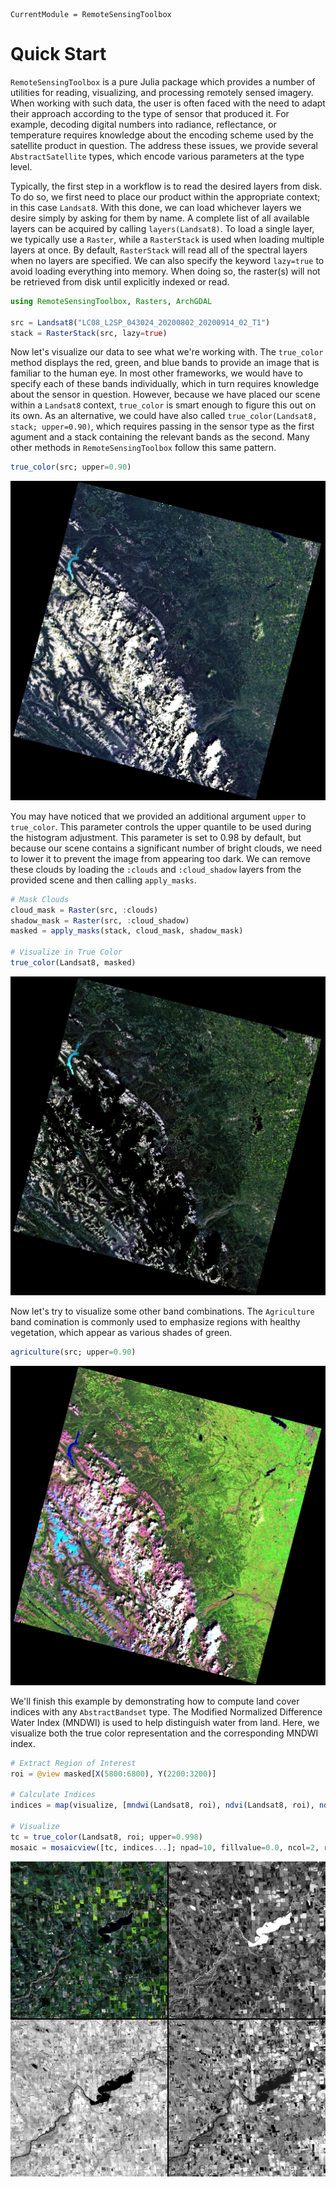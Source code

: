 ```@meta
CurrentModule = RemoteSensingToolbox
```

# Quick Start

`RemoteSensingToolbox` is a pure Julia package which provides a number of utilities for reading, visualizing, and
processing remotely sensed imagery. When working with such data, the user is often faced with the need to adapt their
approach according to the type of sensor that produced it. For example, decoding digital numbers into radiance, 
reflectance, or temperature requires knowledge about the encoding scheme used by the satellite product in question.
The address these issues, we provide several `AbstractSatellite` types, which encode various parameters at the type
level. 

Typically, the first step in a workflow is to read the desired layers from disk. To do so, we first need to place
our product within the appropriate context; in this case `Landsat8`. With this done, we can load whichever
layers we desire simply by asking for them by name. A complete list of all available layers can be acquired by
calling `layers(Landsat8)`. To load a single layer, we typically use a `Raster`, while a `RasterStack` is used 
when loading multiple layers at once. By default, `RasterStack` will read all of the spectral layers when no
layers are specified. We can also specify the keyword `lazy=true` to avoid loading everything into memory. When 
doing so, the raster(s) will not be retrieved from disk until explicitly indexed or read.

```julia
using RemoteSensingToolbox, Rasters, ArchGDAL

src = Landsat8("LC08_L2SP_043024_20200802_20200914_02_T1")
stack = RasterStack(src, lazy=true)
```

Now let's visualize our data to see what we're working with. The `true_color` method displays the red, green, and
blue bands to provide an image that is familiar to the human eye. In most other frameworks, we would have to specify
each of these bands individually, which in turn requires knowledge about the sensor in question. However, because
we have placed our scene within a `Landsat8` context, `true_color` is smart enough to figure this out on its own.
As an alternative, we could have also called `true_color(Landsat8, stack; upper=0.90)`, which requires passing in
the sensor type as the first agument and a stack containing the relevant bands as the second. Many other methods 
in `RemoteSensingToolbox` follow this same pattern.

```julia
true_color(src; upper=0.90)
```

![](figures/true_color.jpg)

You may have noticed that we provided an additional argument `upper` to `true_color`. This parameter controls the 
upper quantile to be used during the histogram adjustment. This parameter is set to 0.98 by default, but because 
our scene contains a significant number of bright clouds, we need to lower it to prevent the image from appearing 
too dark. We can remove these clouds by loading the `:clouds` and `:cloud_shadow` layers from the provided scene and
then calling `apply_masks`.

```julia
# Mask Clouds
cloud_mask = Raster(src, :clouds)
shadow_mask = Raster(src, :cloud_shadow)
masked = apply_masks(stack, cloud_mask, shadow_mask)

# Visualize in True Color
true_color(Landsat8, masked)
```

![](figures/masked.jpg)

Now let's try to visualize some other band combinations. The `Agriculture` band comination is commonly used to 
emphasize regions with healthy vegetation, which appear as various shades of green.

```julia
agriculture(src; upper=0.90)
```
![](figures/agriculture.jpg)

We'll finish this example by demonstrating how to compute land cover indices with any `AbstractBandset` type. The Modified Normalized Difference Water Index (MNDWI) is used to help distinguish water from land. Here, we visualize both the true color representation and the corresponding MNDWI index.

```julia
# Extract Region of Interest
roi = @view masked[X(5800:6800), Y(2200:3200)]

# Calculate Indices
indices = map(visualize, [mndwi(Landsat8, roi), ndvi(Landsat8, roi), ndmi(Landsat8, roi)])

# Visualize
tc = true_color(Landsat8, roi; upper=0.998)
mosaic = mosaicview([tc, indices...]; npad=10, fillvalue=0.0, ncol=2, rowmajor=true)
```

![](figures/indices.jpg)